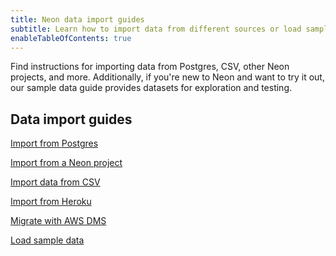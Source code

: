 ```yaml
---
title: Neon data import guides
subtitle: Learn how to import data from different sources or load sample data
enableTableOfContents: true
---
```


Find instructions for importing data from Postgres, CSV, other Neon projects, and more. Additionally, if you're new to Neon and want to try it out, our sample data guide provides datasets for exploration and testing.

## Data import guides

<DetailIconCards>

<a href="/docs/import/import-from-postgres" description="Import data from another Postgres database using pg_dump and pg_restore" icon="import">Import from Postgres</a>

<a href="/docs/import/import-from-neon" description="Import data from another Neon project for Postgres version upgrades or region migration" icon="import">Import from a Neon project</a>

<a href="/docs/import/import-from-csv" description="Import data from a CSV file using the psql command-line utility" icon="import">Import data from CSV</a>

<a href="/docs/import/import-from-heroku" description="Import data from a Heroku Postgres database to a Neon Postgres database" icon="import">Import from Heroku</a>

<a href="/docs/import/migrate-aws-dms" description="Migrate data from another database source to Neon using the AWS Data Migration Service" icon="import">Migrate with AWS DMS</a>

<a href="(/docs/import/import-sample-data" description="Load one of several sample datasets for exploration and testing" icon="import">Load sample data</a>

</DetailIconCards>
